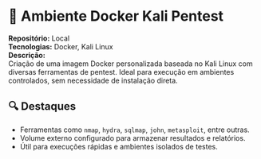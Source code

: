 # 📌 Ambiente Docker Kali Pentest

**Repositório:** Local  
**Tecnologias:** Docker, Kali Linux  
**Descrição:**  
Criação de uma imagem Docker personalizada baseada no Kali Linux com diversas ferramentas de pentest. Ideal para execução em ambientes controlados, sem necessidade de instalação direta.

## 🔍 Destaques

- Ferramentas como `nmap`, `hydra`, `sqlmap`, `john`, `metasploit`, entre outras.
- Volume externo configurado para armazenar resultados e relatórios.
- Útil para execuções rápidas e ambientes isolados de testes.
